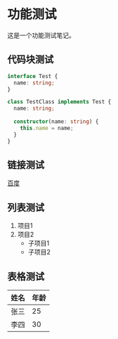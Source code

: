 # 功能测试

这是一个功能测试笔记。

## 代码块测试

```typescript
interface Test {
  name: string;
}

class TestClass implements Test {
  name: string;
  
  constructor(name: string) {
    this.name = name;
  }
}
```

## 链接测试

[百度](https://www.baidu.com)

## 列表测试

1. 项目1
2. 项目2
   * 子项目1
   * 子项目2

## 表格测试

| 姓名 | 年龄 |
| ---- | ---- |
| 张三 | 25   |
| 李四 | 30   |
